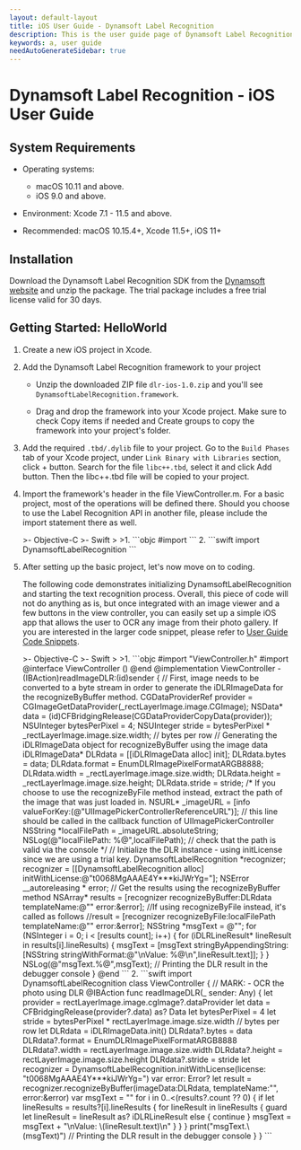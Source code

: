 ```yaml
---
layout: default-layout
title: iOS User Guide - Dynamsoft Label Recognition
description: This is the user guide page of Dynamsoft Label Recognition for iOS SDK.
keywords: a, user guide
needAutoGenerateSidebar: true
---
```


# Dynamsoft Label Recognition - iOS User Guide

## System Requirements

- Operating systems:
   - macOS 10.11 and above.
   - iOS 9.0 and above. 
- Environment: Xcode 7.1 - 11.5 and above.  

- Recommended: macOS 10.15.4+, Xcode 11.5+, iOS 11+


## Installation

Download the Dynamsoft Label Recognition SDK from the [Dynamsoft website](https://www.dynamsoft.com/label-recognition/downloads) and unzip the package. The trial package includes a free trial license valid for 30 days.   

## Getting Started: HelloWorld

1. Create a new iOS project in Xcode.
2. Add the Dynamsoft Label Recognition framework to your project

   - Unzip the downloaded ZIP file `dlr-ios-1.0.zip` and you'll see `DynamsoftLabelRecognition.framework`.

   - Drag and drop the framework into your Xcode project. Make sure to check Copy items if needed and Create groups to copy the framework into your project's folder.
   
3. Add the required `.tbd/.dylib` file to your project.
   Go to the `Build Phases` tab of your Xcode project, under `Link Binary with Libraries` section, click + button. Search for the file `libc++.tbd`, select it and click Add button. Then the libc++.tbd file will be copied to your project.

4. Import the framework's header in the file ViewController.m. For a basic project, most of the operations will be defined there. Should you choose to use the Label Recognition API in another file, please include the import statement there as well.

   <div class="sample-code-prefix"></div>
   >- Objective-C
   >- Swift
   >
   >1. 
   ```objc
   #import <DynamsoftLabelRecognition/DynamsoftLabelRecognition.h>
   ```
   2. 
   ```swift
   import DynamsoftLabelRecognition
   ```

5. After setting up the basic project, let's now move on to coding.

    The following code demonstrates initializing DynamsoftLabelRecognition and starting the text recognition process. Overall, this piece of code will not do anything as is, but once integrated with an image viewer and a few buttons in the view controller, you can easily set up a simple iOS app that allows the user to OCR any image from their photo gallery. If you are interested in the larger code snippet, please refer to [User Guide Code Snippets](user-guide-code-snippets.md).

   <div class="sample-code-prefix"></div>
   >- Objective-C
   >- Swift
   >
   >1. 
   ```objc
   #import "ViewController.h"
   #import <DynamsoftLabelRecognition/DynamsoftLabelRecognition.h>
   @interface ViewController ()
   @end
   @implementation ViewController
   -(IBAction)readImageDLR:(id)sender
   {
      // First, image needs to be converted to a byte stream in order to generate the iDLRImageData for the recognizeByBuffer method.
      CGDataProviderRef provider = CGImageGetDataProvider(_rectLayerImage.image.CGImage);
      NSData* data = (id)CFBridgingRelease(CGDataProviderCopyData(provider));
      NSUInteger bytesPerPixel = 4;
      NSUInteger stride = bytesPerPixel * _rectLayerImage.image.size.width; // bytes per row
      // Generating the iDLRImageData object for recognizeByBuffer using the image data
      iDLRImageData* DLRdata = [[iDLRImageData alloc] init];
      DLRdata.bytes  = data;
      DLRdata.format = EnumDLRImagePixelFormatARGB8888;
      DLRdata.width  = _rectLayerImage.image.size.width;
      DLRdata.height = _rectLayerImage.image.size.height;
      DLRdata.stride = stride;
      /* If you choose to use the recognizeByFile method instead, extract the path of the image that was just loaded in.
      NSURL* _imageURL = [info valueForKey:(@"UIImagePickerControllerReferenceURL")]; // this line should be called in the callback function of UIImagePickerController
      NSString *localFilePath = _imageURL.absoluteString;
      NSLog(@"localFilePath: %@",localFilePath); // check that the path is valid via the console */
      // Initialize the DLR instance - using initLicense since we are using a trial key.
      DynamsoftLabelRecognition *recognizer;
      recognizer = [[DynamsoftLabelRecognition alloc] initWithLicense:@"t0068MgAAAE4Y***kiJWrYg="];
      NSError __autoreleasing *  error;
      // Get the results using the recognizeByBuffer method
      NSArray<iDLRResult*>* results = [recognizer recognizeByBuffer:DLRdata templateName:@"" error:&error];
      //If using recognizeByFile instead, it's called as follows
      //result = [recognizer recognizeByFile:localFilePath templateName:@"" error:&error];
      NSString *msgText = @"";
      for (NSInteger i = 0; i < [results count]; i++) {
             for (iDLRLineResult* lineResult in results[i].lineResults) {
                msgText = [msgText stringByAppendingString:[NSString stringWithFormat:@"\nValue: %@\n",lineResult.text]];
             }
      }
      NSLog(@"msgText.%@",msgText); // Printing the DLR result in the debugger console
   }
   @end
   ```
   2. 
   ```swift
   import DynamsoftLabelRecognition
   class ViewController {
      // MARK: - OCR the photo using DLR
      @IBAction func readImageDLR(_ sender: Any) {
             let provider = rectLayerImage.image.cgImage?.dataProvider
             let data = CFBridgingRelease(provider?.data) as? Data
             let bytesPerPixel = 4
             let stride = bytesPerPixel * rectLayerImage.image.size.width // bytes per row
             let DLRdata = iDLRImageData.init()
             DLRdata?.bytes = data
             DLRdata?.format = EnumDLRImagePixelFormatARGB8888
             DLRdata?.width = rectLayerImage.image.size.width
             DLRdata?.height = rectLayerImage.image.size.height
             DLRdata?.stride = stride
             let recognizer = DynamsoftLabelRecognition.initWithLicense(license: "t0068MgAAAE4Y***kiJWrYg=")
             var error: Error?
             let result = recognizer.recognizeByBuffer(imageData:DLRdata, templateName:"", error:&error)
             var msgText = ""
             for i in 0..<(results?.count ?? 0) {
                if let lineResults = results?[i].lineResults {
                       for lineResult in lineResults {
                          guard let lineResult = lineResult as? iDLRLineResult else {
                                 continue
                          }
                          msgText = msgText + "\nValue: \(lineResult.text)\n"
                       }
                }
             }
             print("msgText.\(msgText)") // Printing the DLR result in the debugger console
      }
   }
   ```
